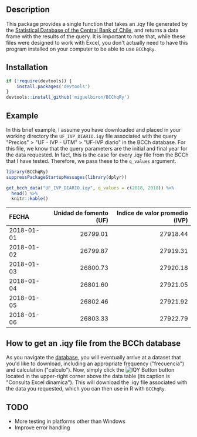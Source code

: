 
Description
-----------

This package provides a single function that takes an .iqy file generated by the [Statistical Database of the Central Bank of Chile](https://si3.bcentral.cl/Siete/secure/cuadros/home.aspx), and returns a data frame with the results of the query. It is important to note that, while these files were designed to work with Excel, you don't actually need to have this program installed on your computer to be able to use `BCChqRy`.

Installation
------------

``` r
if (!require(devtools)) {
    install.packages('devtools')
}
devtools::install_github('miguelbiron/BCChqRy')
```

Example
-------

In this brief example, I assume you have downloaded and placed in your working directory the `UF_IVP_DIARIO.iqy` file associated with the query "Precios" &gt; "UF - IVP - UTM" &gt; "UF-IVP diario" in the BCCh database. For this file, we know that the query parameters are the initial and final year for the data requested. In fact, this is the case for every .iqy file from the BCCh that I have tested. Therefore, we pass these to the `q_values` argument.

``` r
library(BCChqRy)
suppressPackageStartupMessages(library(dplyr))

get_bcch_data("UF_IVP_DIARIO.iqy", q_values = c(2018, 2018)) %>% 
  head() %>% 
  knitr::kable()
```

| FECHA      |  Unidad de fomento (UF)|  Indice de valor promedio (IVP)|
|:-----------|-----------------------:|-------------------------------:|
| 2018-01-01 |                26799.01|                        27918.44|
| 2018-01-02 |                26799.87|                        27919.31|
| 2018-01-03 |                26800.73|                        27920.18|
| 2018-01-04 |                26801.60|                        27921.05|
| 2018-01-05 |                26802.46|                        27921.92|
| 2018-01-06 |                26803.33|                        27922.79|

How to get an .iqy file from the BCCh database
----------------------------------------------

As you navigate the [database](https://si3.bcentral.cl/Siete/secure/cuadros/home.aspx), you will eventually arrive at a dataset that you'd like to download, including an appropriate frequency ("frecuencia") and calculation ("calculo"). Now, simply click the ![IQY Button](https://si3.bcentral.cl/Siete/Images/Botonera/diseno/iqy.gif) button located in the upper-right corner above the data table (its caption is "Consulta Excel dinamica"). This will download the .iqy file associated with the data you requested, which you can then use in R with `BCChqRy`.

TODO
----

-   More testing in platforms other than Windows
-   Improve error handling
